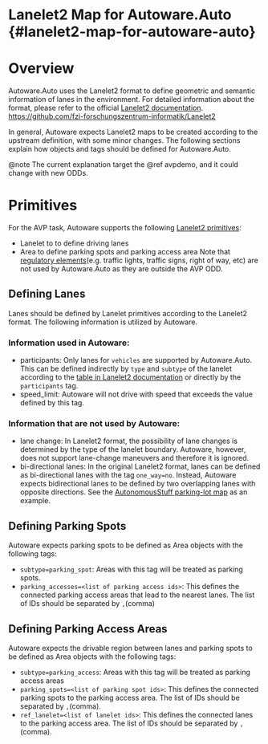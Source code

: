Lanelet2 Map for Autoware.Auto {#lanelet2-map-for-autoware-auto}
===
# Overview
Autoware.Auto uses the Lanelet2 format to define geometric and semantic information of lanes in the environment. For detailed information about the format, please refer to the official [Lanelet2 documentation](https://github.com/fzi-forschungszentrum-informatik/Lanelet2).
https://github.com/fzi-forschungszentrum-informatik/Lanelet2

In general, Autoware expects Lanelet2 maps to be created according to the upstream definition, with some minor changes. The following sections explain how objects and tags should be defined for Autoware.Auto.

@note The current explanation target the @ref avpdemo, and it could change with new ODDs.

# Primitives
For the AVP task, Autoware supports the following [Lanelet2 primitives](https://github.com/fzi-forschungszentrum-informatik/Lanelet2/blob/master/lanelet2_core/doc/LaneletPrimitives.md):
* Lanelet to to define driving lanes
* Area to define parking spots and parking access area
Note that [regulatory elements](https://github.com/fzi-forschungszentrum-informatik/Lanelet2/blob/master/lanelet2_core/doc/RegulatoryElementTagging.md)(e.g. traffic lights, traffic signs, right of way, etc) are not used by Autoware.Auto as they are outside the AVP ODD.

## Defining Lanes
Lanes should be defined by Lanelet primitives according to the Lanelet2 format. The following information is utilized by Autoware.

### Information used in Autoware:
* participants: Only lanes for `vehicles` are supported by Autoware.Auto. This can be defined indirectly by `type` and `subtype` of the lanelet according to the [table in Lanelet2 documentation](https://github.com/fzi-forschungszentrum-informatik/Lanelet2/blob/master/lanelet2_core/doc/LaneletAndAreaTagging.md#subtype-and-location) or directly by the `participants` tag.
* speed_limit: Autoware will not drive with speed that exceeds the value defined by this tag.

### Information that are **not** used by Autoware:
* lane change: In Lanelet2 format, the possibility of lane changes is determined by the type of the lanelet boundary. Autoware, however, does not support lane-change maneuvers and therefore it is ignored.
* bi-directional lanes: In the original Lanelet2 format, lanes can be defined as bi-directional lanes with the tag `one_way=no`. Instead, Autoware expects bidirectional lanes to be defined by two overlapping lanes with opposite directions. See the [AutonomousStuff parking-lot map](https://gitlab.com/autowarefoundation/autoware.auto/AutowareAuto/-/blob/master/src/tools/autoware_auto_avp_demo/data/autonomoustuff_parking_lot.osm) as an example.

## Defining Parking Spots
Autoware expects parking spots to be defined as Area objects with the following tags:
* `subtype=parking_spot`: Areas with this tag will be treated as parking spots.
* `parking_accesses=<list of parking access ids>`: This defines the connected parking access areas that lead to the nearest lanes. The list of IDs should be separated by `,`(comma)

## Defining Parking Access Areas
Autoware expects the drivable region between lanes and parking spots to be defined as Area objects with the following tags:
* `subtype=parking_access`: Areas with this tag will be treated as parking access areas
* `parking_spots=<list of parking spot ids>`: This defines the connected parking spots to the parking access area. The list of IDs should be separated by `,`(comma).
* `ref_lanelet=<list of lanelet ids>`: This defines the connected lanes to the parking access area. The list of IDs should be separated by `,`(comma).

